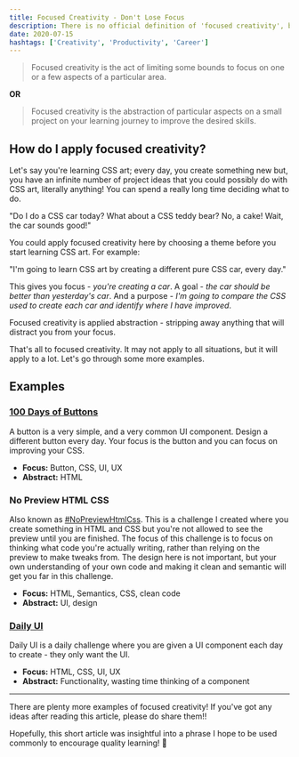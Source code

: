 ```yaml
---
title: Focused Creativity - Don't Lose Focus
description: There is no official definition of 'focused creativity', but this is what I define 'focused creativity' as...
date: 2020-07-15
hashtags: ['Creativity', 'Productivity', 'Career']
---
```


> Focused creativity is the act of limiting some bounds to focus on one or a few aspects of a particular area.

**OR**

> Focused creativity is the abstraction of particular aspects on a small project on your learning journey to improve the desired skills.

## How do I apply focused creativity?


Let's say you're learning  CSS art; every day, you create something new but, you have an infinite number of project ideas that you could possibly do with CSS art, literally anything! You can spend a really long time deciding what to do.

"Do I do a CSS car today? What about a CSS teddy bear? No, a cake! Wait, the car sounds good!"

You could apply focused creativity here by choosing a theme before you start learning CSS art. For example:

"I'm going to learn CSS art by creating a different pure CSS car, every day."

This gives you focus - _you're creating a car_. A goal - _the car should be better than yesterday's car_.  And a purpose - _I'm going to compare the CSS used to create each car and identify where I have improved_.

Focused creativity is applied abstraction - stripping away anything that will distract you from your focus.

That's all to focused creativity. It may not apply to all situations, but it will apply to a lot. Let's go through some more examples.

## Examples


### [100 Days of Buttons](https://twitter.com/hashtag/100DaysOfButtons)

A button is a very simple, and a very common UI component. Design a different button every day. Your focus is the button and you can focus on improving your CSS.

- **Focus:** Button, CSS, UI, UX
- **Abstract:** HTML

### No Preview HTML CSS

Also known as [#NoPreviewHtmlCss](https://twitter.com/search?q=%23NoPreviewHtmlCss). This is a challenge I created where you create something in HTML and CSS but you're not allowed to see the preview until you are finished. The focus of this challenge is to focus on thinking what code you're actually writing, rather than relying on the preview to make tweaks from. The design here is not important, but your own understanding of your own code and making it clean and semantic will get you far in this challenge.

- **Focus:** HTML, Semantics, CSS, clean code
- **Abstract:** UI, design

### [Daily UI](https://www.dailyui.co)

Daily UI is a daily challenge where you are given a UI component each day to create - they only want the UI. 

- **Focus:** HTML, CSS, UI, UX
- **Abstract:** Functionality, wasting time thinking of a component

---

There are plenty more examples of focused creativity! If you've got any ideas after reading this article, please do share them!!

Hopefully, this short article was insightful into a phrase I hope to be used commonly to encourage quality learning! 💪